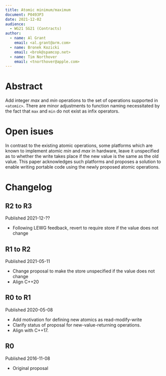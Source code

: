 ```yaml
---
title: Atomic minimum/maximum
document: P0493P3
date: 2021-12-02
audience:
  - WG21 SG21 (Contracts)
author:
  - name: Al Grant
    email: <al.grant@arm.com>
  - name: Bronek Kozicki
    email: <brok@spamcop.net>
  - name: Tim Northover
    email: <tnorthover@apple.com>
---
```


# Abstract

Add integer *max* and *min* operations to the set of operations supported in `<atomic>`. There are minor adjustments to function naming necessitated by the fact that `max` and `min` do not exist as infix operators.

# Open isues

In contrast to the existing atomic operations, some platforms which are known to implement atomic *min* and *max* in hardware, leave it unspecified as to whether the write takes place if the new value is the same as the old value. This paper acknowledges such platforms and proposes a solution to enable writing portable code using the newly proposed atomic operations.

# Changelog


## R2 to R3

Published 2021-12-??

- Following LEWG feedback, revert to require store if the value does not change

## R1 to R2

Published 2021-05-11

- Change proposal to make the store unspecified if the value does not change
- Align C++20

## R0 to R1

Published 2020-05-08

- Add motivation for defining new atomics as read-modify-write
- Clarify status of proposal for new-value-returning operations.
- Align with C++17.


## R0 

Published 2016-11-08

- Original proposal

